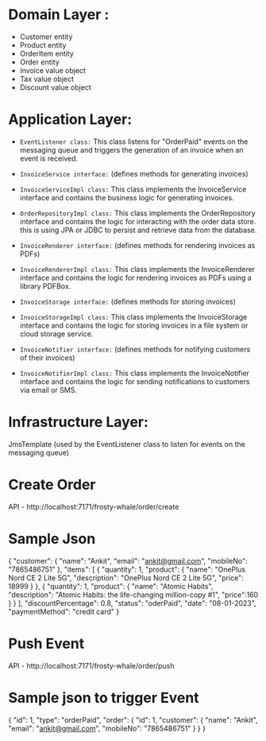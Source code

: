 # Domain Layer :

- Customer entity
- Product entity
- OrderItem entity
- Order entity
- Invoice value object
- Tax value object
- Discount value object

# Application Layer:

- `EventListener class:` This class listens for "OrderPaid" events on the messaging queue and triggers the generation of an invoice when an event is received.

- `InvoiceService interface:` (defines methods for generating invoices)

- `InvoiceServiceImpl class:`  This class implements the InvoiceService interface and contains the business logic for generating invoices. 

- `OrderRepositoryImpl class:`  This class implements the OrderRepository interface and contains the logic for interacting with the order data store. this is using  JPA or JDBC to persist and retrieve data from the database.

- `InvoiceRenderer interface:`  (defines methods for rendering invoices as PDFs)

- `InvoiceRendererImpl class:`  This class implements the InvoiceRenderer interface and contains the logic for rendering invoices as PDFs using a library PDFBox.

- `InvoiceStorage interface:`  (defines methods for storing invoices)

- `InvoiceStorageImpl class:`  This class implements the InvoiceStorage interface and contains the logic for storing invoices in a file system or cloud storage service.

- `InvoiceNotifier interface:` (defines methods for notifying customers of their invoices)

- `InvoiceNotifierImpl class:` This class implements the InvoiceNotifier interface and contains the logic for sending notifications to customers via email or SMS.


# Infrastructure Layer:

JmsTemplate (used by the EventListener class to listen for events on the messaging queue)

# Create Order
API - http://localhost:7171/frosty-whale/order/create

# Sample Json
{
"customer": {
"name": "Ankit",
"email": "ankit@gmail.com",
"mobileNo": "7865486751"
},
"items": [
{
"quantity": 1,
"product": {
"name": "OnePlus Nord CE 2 Lite 5G",
"description": "OnePlus Nord CE 2 Lite 5G",
"price": 18999
}
},
{
"quantity": 1,
"product": {
"name": "Atomic Habits",
"description": "Atomic Habits: the life-changing million-copy #1",
"price":160
}
}
],
"discountPercentage": 0.8,
"status": "oderPaid",
"date": "08-01-2023",
"paymentMethod": "credit card"
}

# Push Event 

API - http://localhost:7171/frosty-whale/order/push
# Sample  json to trigger Event

{
"id": 1,
"type": "orderPaid",
"order": {
"id": 1,
"customer": {
"name": "Ankit",
"email": "ankit@gmail.com",
"mobileNo": "7865486751"
}
}
}




